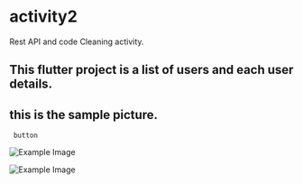# activity2

Rest API and code Cleaning activity.
## This flutter project is a list of users and each user details.
## this is the sample picture.
<code> button </code>

![Example Image](https://scontent.fceb5-1.fna.fbcdn.net/v/t1.15752-9/421751211_1114567723212375_3741305184660795785_n.png?_nc_cat=103&ccb=1-7&_nc_sid=8cd0a2&_nc_eui2=AeE_vIv1ADtuMBIKyWaXiJZ2J99DFV92Wbsn30MVX3ZZuxlOfwRy1BgvkHUjbMH7Odh76VEy6ROpPgtzwYhjQ_jN&_nc_ohc=u7TZCKtTCJsAX80ap_w&_nc_ht=scontent.fceb5-1.fna&oh=03_AdR8SIJDGk728JrYIfKDaJAhhWioi5D6_lukJdv_gltwSA&oe=65FFBBB5)

![Example Image](https://scontent.fceb5-1.fna.fbcdn.net/v/t1.15752-9/423454632_838146264745201_1353038169342495443_n.png?_nc_cat=103&ccb=1-7&_nc_sid=8cd0a2&_nc_eui2=AeG3dVTiI8zIWsJJOcTSe3KkbxHRFLDGNp9vEdEUsMY2n_ak-cyIHrIFER42PlM3UzCdHOdfa6XVVaWaT9uWxE0d&_nc_ohc=cMtZJzxLsu0AX_IhkYa&_nc_ht=scontent.fceb5-1.fna&oh=03_AdTPa4Sk0q8Trf2bYKS9y0eZXvkeKij1HD0vQVaj85lNfA&oe=65FFB72F)
